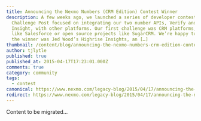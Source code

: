 ```yaml
---
title: Announcing the Nexmo Numbers (CRM Edition) Contest Winner
description: A few weeks ago, we launched a series of developer contests on
  Challenge Post focused on integrating our two number APIs, Verify and Number
  Insight, with other platforms. Our first challenge was CRM platforms, services
  like Salesforce or open source projects like SugarCRM. We’re happy to announce
  the winner was Jed Wood’s Highrise Insights, an […]
thumbnail: /content/blog/announcing-the-nexmo-numbers-crm-edition-contest-winner/Nexmo-Developer-Contest-Banner-1170x156-v2a-1.jpg
author: tjlytle
published: true
published_at: 2015-04-17T17:23:01.000Z
comments: true
category: community
tags:
  - contest
canonical: https://www.nexmo.com/legacy-blog/2015/04/17/announcing-the-nexmo-numbers-crm-edition-contest-winner
redirect: https://www.nexmo.com/legacy-blog/2015/04/17/announcing-the-nexmo-numbers-crm-edition-contest-winner
---
```


Content to be migrated...
